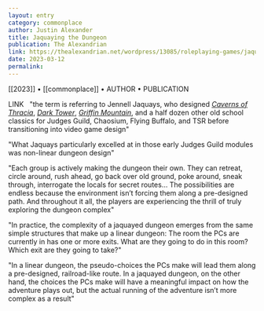 ```yaml
---
layout: entry
category: commonplace
author: Justin Alexander
title: Jaquaying the Dungeon
publication: The Alexandrian
link: https://thealexandrian.net/wordpress/13085/roleplaying-games/jaquaying-the-dungeon
date: 2023-03-12
permalink:
---
```


[[2023]] • [[commonplace]] • AUTHOR • PUBLICATION

LINK
 
"the term is referring to Jennell Jaquays, who designed *[Caverns of Thracia](http://www.amazon.com/exec/obidos/ASIN/B000YBFHEE/digitalcomi0a-20)*, *[Dark Tower](http://www.amazon.com/exec/obidos/ASIN/B0023SSJR8/digitalcomi0a-20)*, *[Griffin Mountain](http://www.amazon.com/exec/obidos/ASIN/B000F3N8SS/digitalcomi0a-20)*, and a half dozen other old school classics for Judges Guild, Chaosium, Flying Buffalo, and TSR before transitioning into video game design"

"What Jaquays particularly excelled at in those early Judges Guild modules was non-linear dungeon design"

"Each group is actively making the dungeon their own. They can retreat, circle around, rush ahead, go back over old ground, poke around, sneak through, interrogate the locals for secret routes… The possibilities are endless because the environment isn’t forcing them along a pre-designed path. And throughout it all, the players are experiencing the thrill of truly exploring the dungeon complex"

"In practice, the complexity of a jaquayed dungeon emerges from the same simple structures that make up a linear dungeon: The room the PCs are currently in has one or more exits. What are they going to do in this room? Which exit are they going to take?"

"In a linear dungeon, the pseudo-choices the PCs make will lead them along a pre-designed, railroad-like route. In a jaquayed dungeon, on the other hand, the choices the PCs make will have a meaningful impact on how the adventure plays out, but the actual running of the adventure isn’t more complex as a result"
